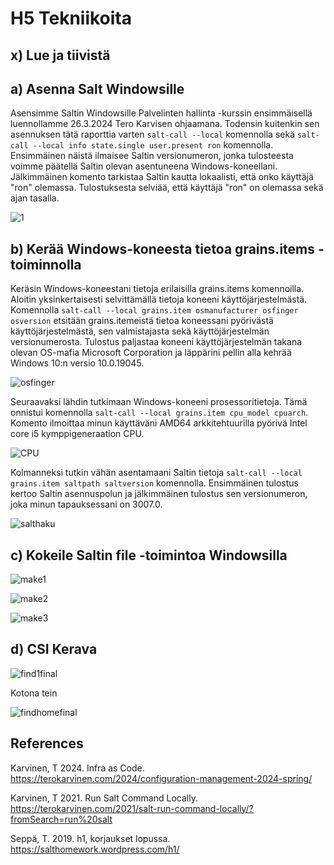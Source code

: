 # H5 Tekniikoita

## x) Lue ja tiivistä

###

###

###

###

## a) Asenna Salt Windowsille

Asensimme Saltin Windowsille Palvelinten hallinta -kurssin ensimmäisellä luennollamme 26.3.2024 Tero Karvisen ohjaamana. Todensin kuitenkin sen asennuksen tätä raporttia varten ```salt-call --local``` komennolla sekä ```salt-call --local info state.single user.present ron``` komennolla. Ensimmäinen näistä ilmaisee Saltin versionumeron, jonka tulosteesta voimme päätellä Saltin olevan asentuneena Windows-koneellani. Jälkimmäinen komento tarkistaa Saltin kautta lokaalisti, että onko käyttäjä "ron" olemassa. Tulostuksesta selviää, että käyttäjä "ron" on olemassa sekä ajan tasalla.

![1](https://github.com/RonSkogberg/palvelinten_hallinta_2024/assets/148875466/18e23db3-5a98-49df-b913-e0f6c119c05c)

## b) Kerää Windows-koneesta tietoa grains.items -toiminnolla

Keräsin Windows-koneestani tietoja erilaisilla grains.items komennoilla. Aloitin yksinkertaisesti selvittämällä tietoja koneeni käyttöjärjestelmästä. Komennolla ```salt-call --local grains.item osmanufacturer osfinger osversion``` etsitään grains.itemeistä tietoa koneessani pyörivästä käyttöjärjestelmästä, sen valmistajasta sekä käyttöjärjestelmän versionumerosta. Tulostus paljastaa koneeni käyttöjärjestelmän takana olevan OS-mafia Microsoft Corporation ja läppärini pellin alla kehrää Windows 10:n versio 10.0.19045.

![osfinger](https://github.com/RonSkogberg/palvelinten_hallinta_2024/assets/148875466/70daae52-caad-4bd2-997d-75bab52a8b9d)

Seuraavaksi lähdin tutkimaan Windows-koneeni prosessoritietoja. Tämä onnistui komennolla ```salt-call --local grains.item cpu_model cpuarch```. Komento ilmoittaa minun käyttäväni AMD64 arkkitehtuurilla pyörivä Intel core i5 kymppigeneraation CPU.

![CPU](https://github.com/RonSkogberg/palvelinten_hallinta_2024/assets/148875466/584ec809-cee0-4f43-95d4-984b99d893f3)

Kolmanneksi tutkin vähän asentamaani Saltin tietoja ```salt-call --local grains.item saltpath saltversion``` komennolla. Ensimmäinen tulostus kertoo Saltin asennuspolun ja jälkimmäinen tulostus sen versionumeron, joka minun tapauksessani on 3007.0.

![salthaku](https://github.com/RonSkogberg/palvelinten_hallinta_2024/assets/148875466/66889239-4da9-4085-b3c2-cb96840ea3a7)

## c) Kokeile Saltin file -toimintoa Windowsilla

![make1](https://github.com/RonSkogberg/palvelinten_hallinta_2024/assets/148875466/ba48a835-20c0-4720-891c-c147b93bf320)

![make2](https://github.com/RonSkogberg/palvelinten_hallinta_2024/assets/148875466/c1569bfc-7f03-4132-b70e-008177118586)

![make3](https://github.com/RonSkogberg/palvelinten_hallinta_2024/assets/148875466/e8b48c6b-47f0-488a-bf62-cf59c971f53f)

## d) CSI Kerava

![find1final](https://github.com/RonSkogberg/palvelinten_hallinta_2024/assets/148875466/ac19a089-e1b2-4a17-8762-3dc3b8706abb)

Kotona tein

![findhomefinal](https://github.com/RonSkogberg/palvelinten_hallinta_2024/assets/148875466/d5430d3f-d34e-4bf7-9613-9cede22ccb6d)


## References

Karvinen, T 2024. Infra as Code. https://terokarvinen.com/2024/configuration-management-2024-spring/

Karvinen, T 2021. Run Salt Command Locally. https://terokarvinen.com/2021/salt-run-command-locally/?fromSearch=run%20salt

Seppä, T. 2019. h1, korjaukset lopussa. https://salthomework.wordpress.com/h1/
